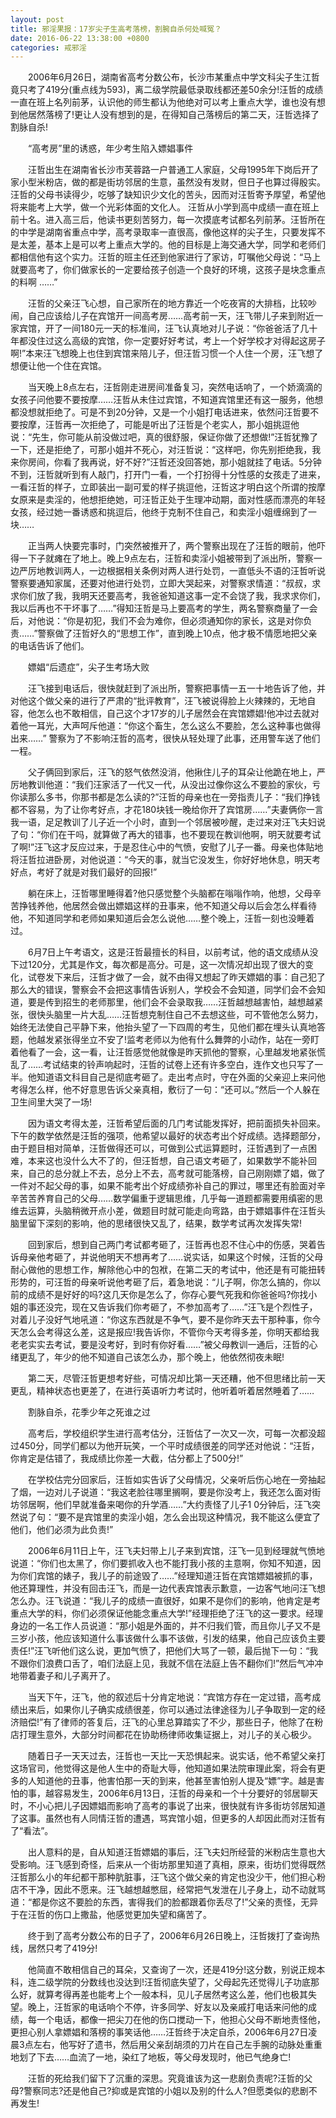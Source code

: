 ```yaml
---
layout: post
title: 邪淫果报：17岁尖子生高考落榜，割腕自杀何处喊冤？
date: 2016-06-22 13:38:00 +0800
categories: 戒邪淫
---
```


　　2006年6月26日，湖南省高考分数公布，长沙市某重点中学文科尖子生江哲竟只考了419分(重点线为593)，离二级学院最低录取线都还差50余分!汪哲的成绩一直在班上名列前茅，认识他的师生都认为他绝对可以考上重点大学，谁也没有想到他居然落榜了!更让人没有想到的是，在得知自己落榜后的第二天，汪哲选择了割脉自杀!
　　“高考房”里的诱惑，年少考生陷入嫖娼事件
　　汪哲出生在湖南省长沙市芙蓉路一户普通工人家庭，父母1995年下岗后开了家小型米粉店，做的都是街坊邻居的生意，虽然没有发财，但日子也算过得殷实。汪哲的父母书读得少，吃够了缺知识少文化的苦头，因而对汪哲寄予厚望，希望他将来能考上大学，做一个光彩体面的文化人。 汪哲从小学到高中成绩一直在班上前十名。进入高三后，他读书更刻苦努力，每一次摸底考试都名列前茅。汪哲所在的中学是湖南省重点中学，高考录取率一直很高，像他这样的尖子生，只要发挥不是太差，基本上是可以考上重点大学的。他的目标是上海交通大学，同学和老师们都相信他有这个实力。汪哲的班主任还到他家进行了家访，叮嘱他父母说：“马上就要高考了，你们做家长的一定要给孩子创造一个良好的环境，这孩子是块念重点的料啊 ……”
　　汪哲的父亲汪飞心想，自己家所在的地方靠近一个吃夜宵的大排档，比较吵闹，自己应该给儿子在宾馆开一间高考房……高考前一天，汪飞带儿子来到附近一家宾馆，开了一间180元一天的标准间，汪飞认真地对儿子说：“你爸爸活了几十年都没住过这么高级的宾馆，你一定要好好考试，考上一个好学校才对得起这房子啊!”本来汪飞想晚上也住到宾馆来陪儿子，但汪哲习惯一个人住一个房，汪飞想了想便让他一个住在宾馆。
　　当天晚上8点左右，汪哲刚走进房间准备复习，突然电话响了，一个娇滴滴的女孩子问他要不要按摩……汪哲从未住过宾馆，不知道宾馆里还有这一服务，他想都没想就拒绝了。可是不到20分钟，又是一个小姐打电话进来，依然问汪哲要不要按摩，汪哲再一次拒绝了，可能是听出了汪哲是个老实人，那小姐挑逗他说：“先生，你可能从前没做过吧，真的很舒服，保证你做了还想做!”汪哲犹豫了一下，还是拒绝了，可那小姐并不死心，对汪哲说：“这样吧，你先别拒绝我，我来你房间，你看了我再说，好不好?”汪哲还没回答她，那小姐就挂了电话。5分钟不到，汪哲就听到有人敲门，打开门一看，一个打扮得十分性感的女孩走了进来，一看汪哲的样子，立即装出一副可爱的样子挑逗他，汪哲这才明白这个所谓的按摩女原来是卖淫的，他想拒绝她，可汪哲正处于生理冲动期，面对性感而漂亮的年轻女孩，经过她一番诱惑和挑逗后，他终于克制不住自己，和卖淫小姐缠绵到了一块……
　　正当两人快要完事时，门突然被推开了，两个警察出现在了汪哲的眼前，他吓得一下子就瘫在了地上。晚上9点左右，汪哲和卖淫小姐被带到了派出所，警察一边严厉地教训两人，一边根据相关条例对两人进行处罚，一直低头不语的汪哲听说警察要通知家属，还要对他进行处罚，立即大哭起来，对警察求情道：“叔叔，求求你们放了我，我明天还要高考，我爸爸知道这事一定不会饶了我，我求求你们，我以后再也不干坏事了……”得知汪哲是马上要高考的学生，两名警察商量了一会后，对他说：“你是初犯，我们不会为难你，但必须通知你的家长，这是对你负责……”警察做了汪哲好久的“思想工作”，直到晚上10点，他才极不情愿地把父亲的电话告诉了他们。
　　嫖娼“后遗症”，尖子生考场大败
　　汪飞接到电话后，很快就赶到了派出所，警察把事情一五一十地告诉了他，并对他这个做父亲的进行了严肃的“批评教育”，汪飞被说得脸上火辣辣的，无地自容，他怎么也不敢相信，自己这个才17岁的儿子居然会在宾馆嫖娼!他冲过去就对着他一耳光，大声呵斥他道：“你这个畜生，怎么这么不要脸，怎么这种事也做得出来……” 警察为了不影响汪哲的高考，很快从轻处理了此事，还用警车送了他们一程。
　　父子俩回到家后，汪飞的怒气依然没消，他揪住儿子的耳朵让他跪在地上，严厉地教训他道：“我们汪家活了一代又一代，从没出过像你这么不要脸的家伙，亏你读那么多书，你那书都是怎么读的?”汪哲的母亲也在一旁指责儿子：“我们挣钱都不容易，为了让你考好点，才花180块钱一晚给你开了宾馆房……”夫妻俩你一言我一语，足足教训了儿子近一个小时，直到一个邻居被吵醒，走过来对汪飞夫妇说了句：“你们在干吗，就算做了再大的错事，也不要现在教训他啊，明天就要考试了啊!”汪飞这才反应过来，于是忍住心中的气愤，安慰了儿子一番。母亲也体贴地将汪哲拉进卧房，对他说道：“今天的事，就当它没发生，你好好地休息，明天考好点，考好了就是对我们最好的回报!”
　　躺在床上，汪哲哪里睡得着?他只感觉整个头脑都在嗡嗡作响，他想，父母辛苦挣钱养他，他居然会做出嫖娼这样的丑事来，他不知道父母以后会怎么样看待他，不知道同学和老师如果知道后会怎么说他……整个晚上，汪哲一刻也没睡着过。
　　6月7日上午考语文，这是汪哲最擅长的科目，以前考试，他的语文成绩从没下过120分，尤其是作文，每次都是高分。可是，这一次情况却出现了很大的变化，试卷发下来后，汪哲才做了一会，就不由得又想起了昨天嫖娼的事：自己犯了那么大的错误，警察会不会把这事情告诉别人，学校会不会知道，同学们会不会知道，要是传到招生的老师那里，他们会不会录取我……汪哲越想越害怕，越想越紧张，很快头脑里一片大乱……汪哲想克制住自己不去想这些，可不管他怎么努力，始终无法使自己平静下来，他抬头望了一下四周的考生，见他们都在埋头认真地答题，他越发紧张得坐立不安了!监考老师以为他有什么舞弊的小动作，站在一旁盯着他看了一会，这一看，让汪哲感觉他就像是昨天抓他的警察，心里越发地紧张慌乱了……考试结束的铃声响起时，汪哲的试卷上还有许多空白，连作文也只写了一半。他知道语文科目自己是彻底考砸了。走出考点时，守在外面的父亲迎上来问他考得怎么样，他不好意思告诉父亲真相，敷衍了一句：“还可以。”然后一个人躲在卫生间里大哭了一场!
　　因为语文考得太差，汪哲希望后面的几门考试能发挥好，把前面损失补回来。下午的数学依然是汪哲的强项，他希望以最好的状态考出个好成绩。选择题部分，由于题目相对简单，汪哲做得还可以，可做到公式运算题时，汪哲遇到了一点困难，本来这也没什么大不了的，但汪哲想，自己语文考砸了，如果数学不能补回来，自己的总分就上不去，总分上不去，高考就可能落榜，自己刚刚嫖了娼，做了一件对不起父母的事，如果不能考出个好成绩弥补自己的罪过，哪里还有脸面对辛辛苦苦养育自己的父母……数学偏重于逻辑思维，几乎每一道题都需要用缜密的思维去运算，头脑稍微开点小差，做题目时就可能走向弯路，由于嫖娼事件在汪哲头脑里留下深刻的影响，他的思绪很快又乱了，结果，数学考试再次发挥失常!
　　回到家后，想到自己两门考试都考砸了，汪哲再也忍不住心中的伤感，哭着告诉母亲他考砸了，并说他明天不想再考了……说实话，如果这个时候，汪哲的父母耐心做他的思想工作，解除他心中的包袱，在第二天的考试中，他还是有可能扭转形势的，可汪哲的母亲听说他考砸了后，着急地说：“儿子啊，你怎么搞的，你以前的成绩不是好好的吗?这几天你是怎么了，你存心要气死我和你爸爸吗?你找小姐的事还没完，现在又告诉我们你考砸了，不参加高考了……”汪飞是个烈性子，对着儿子没好气地吼道：“你这东西就是不争气，要不是你昨天去干那种事，你今天怎么会考得这么差，这是报应!我告诉你，不管你今天考得多差，你明天都给我老老实实去考试，要是没考好，到时有你好看……”被父母教训一通后，汪哲的心绪更乱了，年少的他不知道自己该怎么办，那个晚上，他依然彻夜未眠!
　　第二天，尽管汪哲更想考好些，可情况却比第一天还糟，他不但思绪比前一天更乱，精神状态也更差了，在进行英语听力考试时，他听着听着居然睡着了……
　　割脉自杀，花季少年之死谁之过
　　高考后，学校组织学生进行高考估分，汪哲估了一次又一次，可每一次都没超过450分，同学们都以为他开玩笑，一个平时成绩很差的同学还对他说：“汪哲，你肯定是估错了，我成绩比你差一大截，估分都上了500分!”
　　在学校估完分回家后，汪哲如实告诉了父母情况，父亲听后伤心地在一旁抽起了烟，一边对儿子说道：“我这老脸往哪里搁啊，要是你没考上，我还怎么面对街坊邻居啊，他们早就准备来喝你的升学酒……”大约责怪了儿子1 0分钟后，汪飞突然说了句：“要不是宾馆里的卖淫小姐，怎么会出现这种情况，我不能这么便宜了他们，他们必须为此负责!”
　　2006年6月11日上午，汪飞夫妇带上儿子来到宾馆，汪飞一见到经理就气愤地说道：“你们也太黑了，你们要抓收入也不能打我小孩的主意啊，你知不知道，因为你们宾馆的婊子，我儿子的前途毁了……”经理知道汪哲在宾馆嫖娼被抓的事，他还算理性，并没有回击汪飞，而是一边代表宾馆表示歉意，一边客气地问汪飞想怎么办。汪飞说道：“我儿子的成绩一直很好，如果不是你们的影响，他肯定是考重点大学的料，你们必须保证他能念重点大学!”经理拒绝了汪飞的这一要求。经理身边的一名工作人员说道：“那小姐是外面的，并不归我们管，而且你儿子又不是三岁小孩，他应该知道什么事该做什么事不该做，引发的结果，他自己应该负主要责任!”汪飞听他们这么说，更加气愤了，把他们大骂了一顿，最后抛下一句：“我不跟你们浪费口舌了，咱们法庭上见，我就不信在法庭上告不翻你们!”然后气冲冲地带着妻子和儿子离开了。
　　当天下午，汪飞，他的叙述后十分肯定地说：“宾馆方存在一定过错，高考成绩出来后，如果你儿子确实成绩很差，你可以通过法律途径为儿子争取到一定的经济赔偿!”有了律师的答复后，汪飞的心里总算踏实了不少，那些日子，他除了在粉店打理生意外，大部分时间都花在协助杨律师收集证据上，对儿子的关心极少。
　　随着日子一天天过去，汪哲也一天比一天恐惧起来。说实话，他不希望父亲打这场官司，他觉得这是他人生中的奇耻大辱，他知道如果法院审理此案，将会有更多的人知道他的丑事，他害怕那一天的到来，他甚至害怕别人提及“嫖”字。越是害怕的事，越容易发生，2006年6月13日，汪哲的母亲和一个十分要好的邻居聊天时，不小心把儿子因嫖娼而影响了高考的事说了出来，很快就有许多街坊邻居知道了这事。虽然也有人同情汪哲的遭遇，骂宾馆小姐，但更多的人却因此而对汪哲有了“看法”。
　　出人意料的是，自从知道汪哲嫖娼的事后，汪飞夫妇所经营的米粉店生意也大受影响。汪飞感到奇怪，后来从一个街坊那里知道了真相，原来，街坊们觉得既然汪哲那么小的年纪都干那种肮脏事，汪飞这个做父亲的肯定也没少干，他们担心粉店不干净，因此不愿来。汪飞越想越憋屈，经常把气发泄在儿子身上，动不动就骂道：“都是你这不要脸的东西，害得我们的脸都跟着你丢尽了!”父亲的责怪，无异于在汪哲的伤口上撒盐，他感觉更加失望和痛苦了。
　　终于到了高考分数公布的日子了，2006年6月26日晚上，汪哲拨打了查询热线，居然只考了419分!
　　他简直不敢相信自己的耳朵，又查询了一次，还是419分!这分数，别说正规本科，连二级学院的分数线也没达到!汪哲彻底失望了，父母起先还觉得儿子功底那么好，就算考得再差也能考上个一般本科，见儿子居然考这么差，他们也极其失望。晚上，汪哲家的电话响个不停，许多同学、好友以及亲戚打电话来问他的成绩，每一个电话，都像一把尖刀在他的伤口搅动一下，他担心父母不断地责怪他，更担心别人拿嫖娼和落榜的事笑话他……汪哲终于决定自杀，2006年6月27日凌晨3点左右，他写好了遗书，然后用父亲刮胡须的刀片在自己左手腕的动脉处重重地划了下去……血流了一地，染红了地板，等父母发现时，他已气绝身亡!
　　汪哲的死给我们留下了沉重的深思。究竟谁该为这一悲剧负责呢?汪哲的父母?警察同志?还是他自己?抑或是宾馆的小姐以及别的什么人?但愿类似的悲剧不再发生!